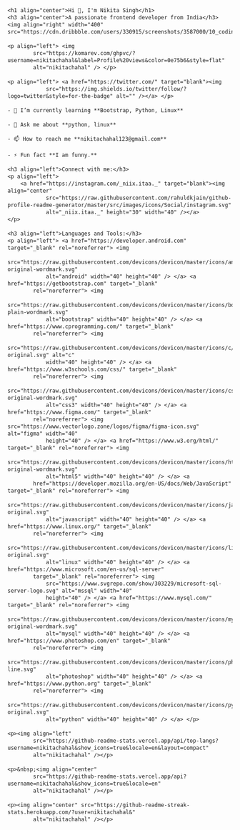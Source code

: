     <h1 align="center">Hi 👋, I'm Nikita Singh</h1>
    <h3 align="center">A passionate frontend developer from India</h3>
    <img align="right" width="400" src="https://cdn.dribbble.com/users/330915/screenshots/3587000/10_coding_dribbble.gif"> 

    <p align="left"> <img
            src="https://komarev.com/ghpvc/?username=nikitachahal&label=Profile%20views&color=0e75b6&style=flat"
            alt="nikitachahal" /> </p>

    <p align="left"> <a href="https://twitter.com/" target="blank"><img
                src="https://img.shields.io/twitter/follow/?logo=twitter&style=for-the-badge" alt="" /></a> </p>

    - 🌱 I’m currently learning **Bootstrap, Python, Linux**

    - 💬 Ask me about **python, linux**

    - 📫 How to reach me **nikitachahal123@gmail.com**

    - ⚡ Fun fact **I am funny.**

    <h3 align="left">Connect with me:</h3>
    <p align="left">
        <a href="https://instagram.com/_niix.itaa._" target="blank"><img align="center"
                src="https://raw.githubusercontent.com/rahuldkjain/github-profile-readme-generator/master/src/images/icons/Social/instagram.svg"
                alt="_niix.itaa._" height="30" width="40" /></a>
    </p>

    <h3 align="left">Languages and Tools:</h3>
    <p align="left"> <a href="https://developer.android.com" target="_blank" rel="noreferrer"> <img
                src="https://raw.githubusercontent.com/devicons/devicon/master/icons/android/android-original-wordmark.svg"
                alt="android" width="40" height="40" /> </a> <a href="https://getbootstrap.com" target="_blank"
            rel="noreferrer"> <img
                src="https://raw.githubusercontent.com/devicons/devicon/master/icons/bootstrap/bootstrap-plain-wordmark.svg"
                alt="bootstrap" width="40" height="40" /> </a> <a href="https://www.cprogramming.com/" target="_blank"
            rel="noreferrer"> <img
                src="https://raw.githubusercontent.com/devicons/devicon/master/icons/c/c-original.svg" alt="c"
                width="40" height="40" /> </a> <a href="https://www.w3schools.com/css/" target="_blank"
            rel="noreferrer"> <img
                src="https://raw.githubusercontent.com/devicons/devicon/master/icons/css3/css3-original-wordmark.svg"
                alt="css3" width="40" height="40" /> </a> <a href="https://www.figma.com/" target="_blank"
            rel="noreferrer"> <img src="https://www.vectorlogo.zone/logos/figma/figma-icon.svg" alt="figma" width="40"
                height="40" /> </a> <a href="https://www.w3.org/html/" target="_blank" rel="noreferrer"> <img
                src="https://raw.githubusercontent.com/devicons/devicon/master/icons/html5/html5-original-wordmark.svg"
                alt="html5" width="40" height="40" /> </a> <a
            href="https://developer.mozilla.org/en-US/docs/Web/JavaScript" target="_blank" rel="noreferrer"> <img
                src="https://raw.githubusercontent.com/devicons/devicon/master/icons/javascript/javascript-original.svg"
                alt="javascript" width="40" height="40" /> </a> <a href="https://www.linux.org/" target="_blank"
            rel="noreferrer"> <img
                src="https://raw.githubusercontent.com/devicons/devicon/master/icons/linux/linux-original.svg"
                alt="linux" width="40" height="40" /> </a> <a href="https://www.microsoft.com/en-us/sql-server"
            target="_blank" rel="noreferrer"> <img
                src="https://www.svgrepo.com/show/303229/microsoft-sql-server-logo.svg" alt="mssql" width="40"
                height="40" /> </a> <a href="https://www.mysql.com/" target="_blank" rel="noreferrer"> <img
                src="https://raw.githubusercontent.com/devicons/devicon/master/icons/mysql/mysql-original-wordmark.svg"
                alt="mysql" width="40" height="40" /> </a> <a href="https://www.photoshop.com/en" target="_blank"
            rel="noreferrer"> <img
                src="https://raw.githubusercontent.com/devicons/devicon/master/icons/photoshop/photoshop-line.svg"
                alt="photoshop" width="40" height="40" /> </a> <a href="https://www.python.org" target="_blank"
            rel="noreferrer"> <img
                src="https://raw.githubusercontent.com/devicons/devicon/master/icons/python/python-original.svg"
                alt="python" width="40" height="40" /> </a> </p>

    <p><img align="left"
            src="https://github-readme-stats.vercel.app/api/top-langs?username=nikitachahal&show_icons=true&locale=en&layout=compact"
            alt="nikitachahal" /></p>

    <p>&nbsp;<img align="center"
            src="https://github-readme-stats.vercel.app/api?username=nikitachahal&show_icons=true&locale=en"
            alt="nikitachahal" /></p>

    <p><img align="center" src="https://github-readme-streak-stats.herokuapp.com/?user=nikitachahal&"
            alt="nikitachahal" /></p>

